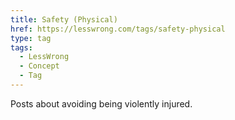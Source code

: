 ```yaml
---
title: Safety (Physical)
href: https://lesswrong.com/tags/safety-physical
type: tag
tags:
  - LessWrong
  - Concept
  - Tag
---
```


Posts about avoiding being violently injured.